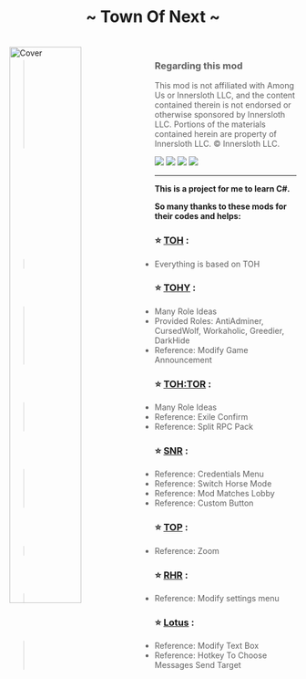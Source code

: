 <h1 align="center">~ Town Of Next ~</h1>

<br>

<img align="left" alt="Cover" src="Banner.webp" width="50%" height="auto" /> 

<p align="right">

> ### Regarding this mod
>
> This mod is not affiliated with Among Us or Innersloth LLC, and the content contained therein is not endorsed or otherwise sponsored by Innersloth LLC. Portions of the materials contained herein are property of Innersloth LLC. © Innersloth LLC.
>

<p align="left">
<a href="https://tonx.cc" target="_blank"><img src="https://img.shields.io/badge/Website%20-%231DA1F2.svg?&style=for-the-badge&logo=vuedotjs&logoColor=white&color=3aa675"/></a>
<a href="https://jq.qq.com/?_wv=1027&k=2RpigaN6" target="_blank"><img src="https://img.shields.io/badge/QQ%20-%231DA1F2.svg?&style=for-the-badge&logo=tencent-qq&logoColor=white&color=357ded"/></a>
<a href="https://github.com/KARPED1EM/TownOfNext/releases/latest" target="_blank"><img src="https://img.shields.io/badge/Github Latest Version%20-%231DA1F2.svg?&style=for-the-badge&logo=github&logoColor=white&color=181717"/></a>
<a href="https://gitee.com/leeverz/TONX/releases/latest" target="_blank"><img src="https://img.shields.io/badge/Gitee Latest Version%20-%231DA1F2.svg?&style=for-the-badge&logo=gitee&logoColor=white&color=c71d23"/></a>
</p>


</p>

---

**This is a project for me to learn C#.**

**So many thanks to these mods for their codes and helps:**

> 
### :star: [TOH](https://github.com/tukasa0001/TownOfHost) :
> 
> - Everything is based on TOH
> 
### :star: [TOHY](https://github.com/Yumenopai/TownOfHost_Y) :
> 
> - Many Role Ideas
> - Provided Roles: AntiAdminer, CursedWolf, Workaholic, Greedier, DarkHide
> - Reference: Modify Game Announcement
> 
### :star: [TOH:TOR](https://github.com/music-discussion/TownOfHost-TheOtherRoles) :
> 
> - Many Role Ideas
> - Reference: Exile Confirm
> - Reference: Split RPC Pack
> 
### :star: [SNR](https://github.com/ykundesu/SuperNewRoles) :
> 
> - Reference: Credentials Menu
> - Reference: Switch Horse Mode
> - Reference: Mod Matches Lobby
> - Reference: Custom Button
>
### :star: [TOP](https://github.com/tugaru1975/TownOfPlus) :
> 
> - Reference: Zoom
> 
### :star: [RHR](https://github.com/sansaaaaai/Revolutionary-host-roles) :
> 
> - Reference: Modify settings menu
> 
### :star: [Lotus](https://github.com/ImaMapleTree/Lotus) :
> 
> - Reference: Modify Text Box
> - Reference: Hotkey To Choose Messages Send Target
